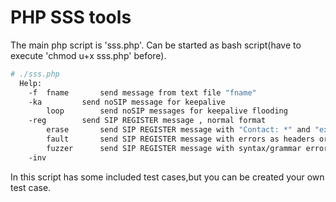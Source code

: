 # PHP SSS tools

The main php script is 'sss.php'.
Can be started as bash script(have to execute 'chmod u+x sss.php' before).

```bash
# ./sss.php 
  Help:
    -f  fname   	send message from text file "fname"
    -ka 		send noSIP message for keepalive
    	loop    	send noSIP messages for keepalive flooding
    -reg		send SIP REGISTER message , normal format
    	erase   	send SIP REGISTER message with "Contact: *" and "expire: 0"
    	fault   	send SIP REGISTER message with errors as headers or headers content
    	fuzzer  	send SIP REGISTER message with syntax/grammar errors
    -inv
```

In this script has some included test cases,but you can be created your own test case.


